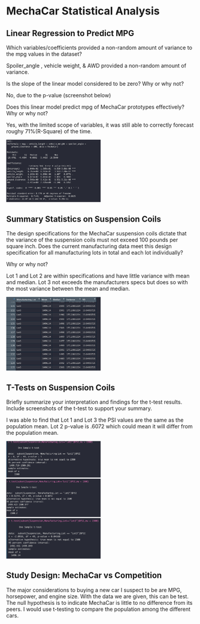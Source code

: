 # MechaCar Statistical Analysis

## Linear Regression to Predict MPG

Which variables/coefficients provided a non-random amount of variance to the mpg values in the dataset?

Spoiler_angle , vehicle weight, & AWD provided a non-random amount of variance.

Is the slope of the linear model considered to be zero? Why or why not?

No, due to the p-value (screenshot below)

Does this linear model predict mpg of MechaCar prototypes effectively? Why or why not?

Yes, with the limited scope of variables, it was still able to correctly forecast roughy 71%(R-Square) of the time.

<img src="https://raw.githubusercontent.com/hdolci/MechaCar_Statistical_Analysis/main/Screenshots/Part%201%20Summary.png" width="50%" height="50%">

## Summary Statistics on Suspension Coils

The design specifications for the MechaCar suspension coils dictate that the variance of the suspension coils must not exceed 100 pounds per square inch. Does the current manufacturing data meet this design specification for all manufacturing lots in total and each lot individually? 

Why or why not?

Lot 1 and Lot 2 are within specifications and have little variance with mean and median. Lot 3  not exceeds the manufacturers specs but does so with the most variance between the mean and median. 


<img src="https://raw.githubusercontent.com/hdolci/MechaCar_Statistical_Analysis/main/Screenshots/Part%202%20Summary.png" width="50%" height="50%">
 









## T-Tests on Suspension Coils
Briefly summarize your interpretation and findings for the t-test results. Include screenshots of the t-test to support your summary.

I was able to find that Lot 1 and Lot 3 the PSI values are the same as the population mean. Lot 2 p-value is .6072 which could mean it will differ from the population mean.

<img src="https://raw.githubusercontent.com/hdolci/MechaCar_Statistical_Analysis/main/Screenshots/Part%203a%20Summary.png" width="50%" height="50%">
<img src="https://raw.githubusercontent.com/hdolci/MechaCar_Statistical_Analysis/main/Screenshots/Part%203b%20Summary.png" width="50%" height="50%">
<img src="https://raw.githubusercontent.com/hdolci/MechaCar_Statistical_Analysis/main/Screenshots/Part%203c%20Summary.png" width="50%" height="50%">

## Study Design: MechaCar vs Competition


The major considerations to buying a new car I suspect to be are MPG, horsepower, and engine size. With the data we are given, this can be test. The null hypothesis is to indicate MechaCar is little to no difference from its peers. I would use t-testing to compare the population among the different cars.






